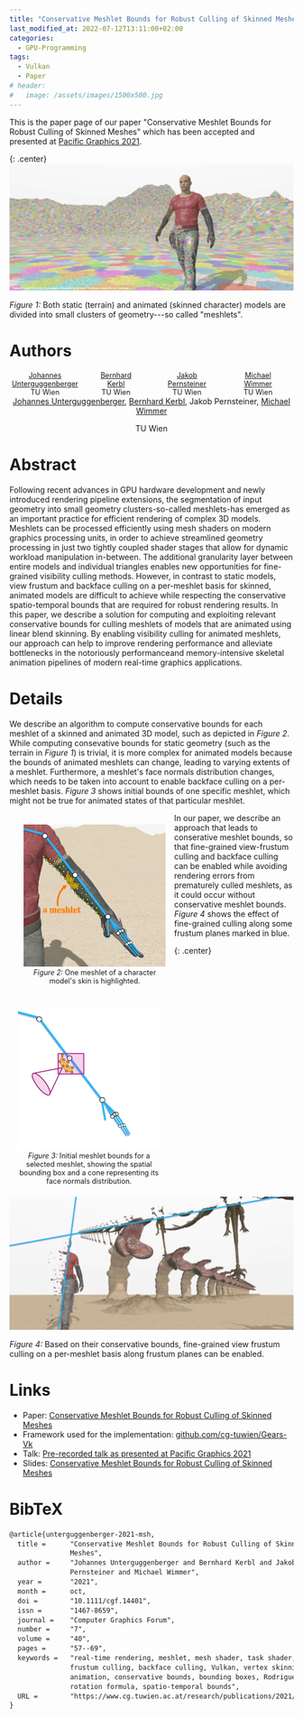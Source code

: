 ```yaml
---
title: "Conservative Meshlet Bounds for Robust Culling of Skinned Meshes"
last_modified_at: 2022-07-12T13:11:00+02:00
categories:
  - GPU-Programming
tags:
  - Vulkan
  - Paper
# header:
#   image: /assets/images/1500x500.jpg
---
```


This is the paper page of our paper "Conservative Meshlet Bounds for Robust Culling of Skinned Meshes" which has been accepted and presented at [Pacific Graphics 2021](https://www.pg2021.org/).

{: .center}
[![Terrain and skinned character model divided into meshlets](/assets/images/msh-header-image.png)](/assets/images/msh-header-image.png)

_Figure 1:_ Both static (terrain) and animated (skinned character) models are divided into small clusters of geometry---so called "meshlets". 

# Authors

<div style="display:block;">
  <div style="float:left; width:25%; text-align:center; font-size:0.9em;">
    <a href="https://johannesugb.github.io/">Johannes<br/>Unterguggenberger</a><br/>
    TU Wien
  </div>
  <div style="float:left; width:25%; text-align:center; font-size:0.9em;">
    <a href="https://www.cg.tuwien.ac.at/staff/BernhardKerbl">Bernhard<br/>Kerbl</a><br/>
    TU Wien
  </div>
  <div style="float:left; width:25%; text-align:center; font-size:0.9em;">
    <a href="https://www.markussteinberger.net/">Jakob<br/>Pernsteiner</a><br/>
    TU Wien
  </div>
  <div style="float:left; width:25%; text-align:center; font-size:0.9em;">
    <a href="https://www.cg.tuwien.ac.at/staff/MichaelWimmer">Michael<br/>Wimmer</a><br/>
    TU Wien
  </div>
</div>

<div style="display:block; text-align: center; padding-bottom: 1em;">
  <a href="https://www.cg.tuwien.ac.at/staff/JohannesUnterguggenberger">Johannes Unterguggenberger</a>, <a href="https://www.cg.tuwien.ac.at/staff/BernhardKerbl">Bernhard Kerbl</a>, Jakob Pernsteiner, <a href="https://www.cg.tuwien.ac.at/staff/MichaelWimmer">Michael Wimmer</a>
</div>
<div style="display:block; text-align: center;">
  TU Wien
</div>

# Abstract

Following recent advances in GPU hardware development and newly introduced rendering pipeline extensions, the segmentation of input geometry into small geometry clusters-so-called meshlets-has emerged as an important practice for efficient rendering of complex 3D models. Meshlets can be processed efficiently using mesh shaders on modern graphics processing units, in order to achieve streamlined geometry processing in just two tightly coupled shader stages that allow for dynamic workload manipulation in-between. The additional granularity layer between entire models and individual triangles enables new opportunities for fine-grained visibility culling methods. However, in contrast to static models, view frustum and backface culling on a per-meshlet basis for skinned, animated models are difficult to achieve while respecting the conservative spatio-temporal bounds that are required for robust rendering results. In this paper, we describe a solution for computing and exploiting relevant conservative bounds for culling meshlets of models that are animated using linear blend skinning. By enabling visibility culling for animated meshlets, our approach can help to improve rendering performance and alleviate bottlenecks in the notoriously performanceand memory-intensive skeletal animation pipelines of modern real-time graphics applications.

# Details

We describe an algorithm to compute conservative bounds for each meshlet of a skinned and animated 3D model, such as depicted in _Figure 2_. While computing consevative bounds for static geometry (such as the terrain in _Figure 1_) is trivial, it is more complex for animated models because the bounds of animated meshlets can change, leading to varying extents of a meshlet. Furthermore, a meshlet's face normals distribution changes, which needs to be taken into account to enable backface culling on a per-meshlet basis. _Figure 3_ shows initial bounds of one specific meshlet, which might not be true for animated states of that particular meshlet. 

<div style="display:block;">
   <div style="float:left; width:50%; padding:4% 3% 4% 5%; text-align:center; font-size:0.9em;">
    <a href="/assets/images/msh-meshlet-on-skin.png" class="image-popup"><img src="/assets/images/msh-meshlet-on-skin.png" alt="One meshlet highlighted of a skinned character model"/></a><br/>
     <em>Figure 2:</em> One meshlet of a character model's skin is highlighted.
  </div>
  <div style="float:left; width:50%; padding:4% 5% 4% 3%; text-align:center; font-size:0.9em;">
    <a href="/assets/images/msh-meshlet-bounds.png" class="image-popup"><img src="/assets/images/msh-meshlet-bounds.png" alt="Initial meshlet bounds"/></a><br/>
     <em>Figure 3:</em> Initial meshlet bounds for a selected meshlet, showing the spatial bounding box and a cone representing its face normals distribution.
  </div>
</div>

In our paper, we describe an approach that leads to conserative meshlet bounds, so that fine-grained view-frustum culling and backface culling can be enabled while avoiding rendering errors from prematurely culled meshlets, as it could occur without conservative meshlet bounds. _Figure 4_ shows the effect of fine-grained culling along some frustum planes marked in blue.

{: .center}
[![Fine-grained view frustum culling](/assets/images/msh-meshlet-culling.png)](/assets/images/msh-meshlet-culling.png)

_Figure 4:_ Based on their conservative bounds, fine-grained view frustum culling on a per-meshlet basis along frustum planes can be enabled.

# Links
- Paper: [Conservative Meshlet Bounds for Robust Culling of Skinned Meshes](https://www.cg.tuwien.ac.at/research/publications/2021/unterguggenberger-2021-msh/unterguggenberger-2021-msh-paper.pdf)
- Framework used for the implementation: [github.com/cg-tuwien/Gears-Vk](https://github.com/cg-tuwien/Gears-Vk)
- Talk: [Pre-recorded talk as presented at Pacific Graphics 2021](https://youtu.be/auE3AF7B06A)
- Slides: [Conservative Meshlet Bounds for Robust Culling of Skinned Meshes](https://www.cg.tuwien.ac.at/research/publications/2021/unterguggenberger-2021-msh/unterguggenberger-2021-msh-slides.pdf)

# BibTeX

```tex
@article{unterguggenberger-2021-msh,
  title =      "Conservative Meshlet Bounds for Robust Culling of Skinned
               Meshes",
  author =     "Johannes Unterguggenberger and Bernhard Kerbl and Jakob
               Pernsteiner and Michael Wimmer",
  year =       "2021",
  month =      oct,
  doi =        "10.1111/cgf.14401",
  issn =       "1467-8659",
  journal =    "Computer Graphics Forum",
  number =     "7",
  volume =     "40",
  pages =      "57--69",
  keywords =   "real-time rendering, meshlet, mesh shader, task shader, view
               frustum culling, backface culling, Vulkan, vertex skinning,
               animation, conservative bounds, bounding boxes, Rodrigues'
               rotation formula, spatio-temporal bounds",
  URL =        "https://www.cg.tuwien.ac.at/research/publications/2021/unterguggenberger-2021-msh/",
}
```              
